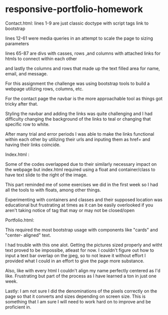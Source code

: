 # responsive-portfolio-homework

Contact.html:
lines 1-9 are just classic doctype with script tags link to bootstrap

lines 12-61 were media queries in an attempt to scale the page to sizing parameters

lines 65-87 are divs with casses, rows ,and columns with attached links for htmls to connect within each other

and lastly the columns and rows that made up the text filled area for name, email, and message.


For this assignment the challenge was using bootstrap tools to build a webpage utilizing rows, columns, etc.

For the contact page the navbar is the more approachable tool as things got tricky after that.

Styling the navbar and adding the links was quite challenging and I had difficulty changing the background of the links to teal or changing that specific row to white. 

After many trial and error periods I was able to make the links functional within each other by utilizing their urls and inputing them as href= and having their links coincide.

Index.html :

Some of the codes overlapped due to their similarly necessary impact on the webpage but index.html required using a float and container/class to have text slide to the right of the image.

This part reminded me of some exercises we did in the first week so I had all the tools to with floats, among other things.

Experimenting with containers and classes and their supposed location was educational but frustrating at times as it can be easily overlooked if you aren't taking notice of tag that may or may not be closed/open

Portfolio.html:

This required the most bootstrap usage with components like "cards" and "center- aligned" text. 

I had trouble with this one alot. Getting the pictures sized properly and witht text proved to be impossibe, atleast for now. I couldn't figure out how to input a text bar overlap on the jpeg, so to not leave it without effort I provided what I could in an effort to give the page more substance.

 Also, like with every html I couldn't align my name perfectly centered as I'd like. Frustrating but part of the process as I have learned a ton in just one week.

 Lastly: I am not sure I did the denominations of the pixels correctly on the page so that it converts and sizes depending on screen size. This is something that I am sure I will need to work hard on to improve and be proficient in.





